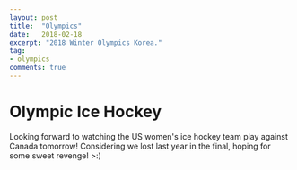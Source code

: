 ```yaml
---
layout: post
title:  "Olympics"
date:   2018-02-18
excerpt: "2018 Winter Olympics Korea."
tag:
- olympics
comments: true
---
```


Olympic Ice Hockey
==================

Looking forward to watching the US women's ice hockey team play against Canada tomorrow!
Considering we lost last year in the final, hoping for some sweet revenge! >:)